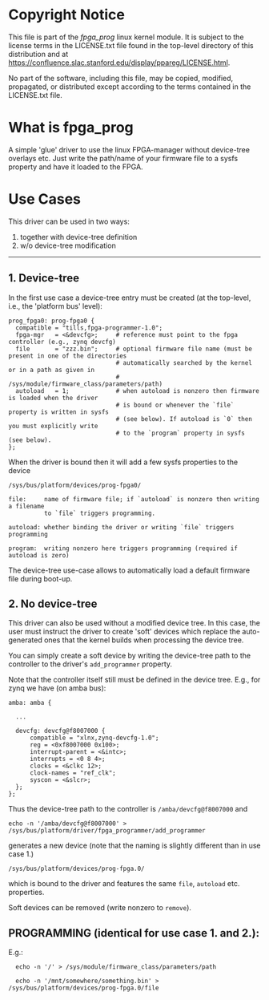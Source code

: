# Copyright Notice

 This file is part of the *fpga_prog* linux kernel module.
 It is subject to the license terms in the LICENSE.txt
 file found in the top-level directory of this distribution and at
 https://confluence.slac.stanford.edu/display/ppareg/LICENSE.html.

 No part of the software, including this file, may be copied, modified,
 propagated, or distributed except according to the terms contained in
 the LICENSE.txt file.

# What is fpga_prog

 A simple 'glue' driver to use the linux FPGA-manager without device-tree
 overlays etc. Just write the path/name of your firmware file to a sysfs
 property and have it loaded to the FPGA.

# Use Cases

 This driver can be used in two ways:

   1. together with device-tree definition
   2. w/o device-tree modification

 --------

## 1. Device-tree

 In the first use case a device-tree entry must be created (at the top-level, i.e.,
 the 'platform bus' level):

    prog_fpga0: prog-fpga0 {
      compatible = "tills,fpga-programmer-1.0";
      fpga-mgr   = <&devcfg>;     # reference must point to the fpga controller (e.g., zynq devcfg)
      file       = "zzz.bin";     # optional firmware file name (must be present in one of the directories
                                  # automatically searched by the kernel or in a path as given in
                                  # /sys/module/firmware_class/parameters/path)
      autoload   = 1;             # when autoload is nonzero then firmware is loaded when the driver
                                  # is bound or whenever the `file` property is written in sysfs
                                  # (see below). If autoload is `0` then you must explicitly write
                                  # to the `program` property in sysfs (see below).
    };


 When the driver is bound then it will add a few sysfs properties to the device

    /sys/bus/platform/devices/prog-fpga0/

    file:     name of firmware file; if `autoload` is nonzero then writing a filename
              to `file` triggers programming.

    autoload: whether binding the driver or writing `file` triggers programming

    program:  writing nonzero here triggers programming (required if autoload is zero)

 The device-tree use-case allows to automatically load a default firmware file during
 boot-up.

## 2. No device-tree

 This driver can also be used without a modified device tree. In this case, the user must
 instruct the driver to create 'soft' devices which replace the auto-generated ones that
 the kernel builds when processing the device tree.

 You can simply create a soft device by writing the device-tree path to the controller
 to the driver's `add_programmer` property.
 
 Note that the controller itself still must be defined in the device tree. E.g., for
 zynq we have (on amba bus):

    amba: amba {
 
      ...

      devcfg: devcfg@f8007000 {
          compatible = "xlnx,zynq-devcfg-1.0";
          reg = <0xf8007000 0x100>;
          interrupt-parent = <&intc>;
          interrupts = <0 8 4>;
          clocks = <&clkc 12>;
          clock-names = "ref_clk";
          syscon = <&slcr>;
      };
    };
  
 Thus the device-tree path to the controller is `/amba/devcfg@f8007000` and

    echo -n '/amba/devcfg@f8007000' > /sys/bus/platform/driver/fpga_programmer/add_programmer

 generates a new device (note that the naming is slightly different than in use case 1.)

    /sys/bus/platform/devices/prog-fpga.0/

 which is bound to the driver and features the same `file`, `autoload` etc. properties.

 Soft devices can be removed (write nonzero to `remove`).

## PROGRAMMING (identical for use case 1. and 2.):

  E.g.:

      echo -n '/' > /sys/module/firmware_class/parameters/path

      echo -n '/mnt/somewhere/something.bin' > /sys/bus/platform/devices/prog-fpga.0/file

